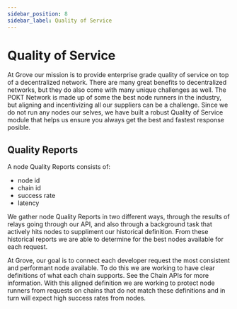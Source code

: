 ```yaml
---
sidebar_position: 8
sidebar_label: Quality of Service
---
```


# Quality of Service

At Grove our mission is to provide enterprise grade quality of service on top of a decentralized network. There are many great benefits to decentralized networks, but they do also come with many unique challenges as well. The POKT Network is made up of some the best node runners in the industry, but aligning and incentivizing all our suppliers can be a challenge. Since we do not run any nodes our selves, we have built a robust Quality of Service module that helps us ensure you always get the best and fastest response posible.

## Quality Reports

A node Quality Reports consists of:

- node id
- chain id
- success rate
- latency

We gather node Quality Reports in two different ways, through the results of relays going through our API, and also through a background task that actively hits nodes to suppliment our historical definition. From these historical reports we are able to determine for the best nodes available for each request.

At Grove, our goal is to connect each developer request the most consistent and performant node available. To do this we are working to have clear definitions of what each chain supports. See the Chain APIs for more information. With this aligned definition we are working to protect node runners from requests on chains that do not match these definitions and in turn will expect high success rates from nodes.
